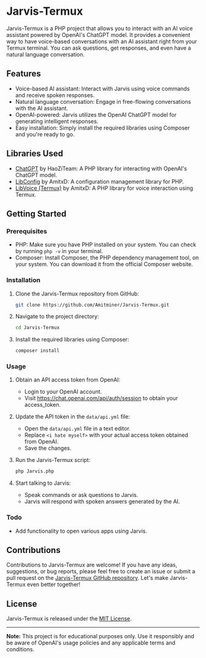 # Jarvis-Termux

Jarvis-Termux is a PHP project that allows you to interact with an AI voice assistant powered by OpenAI's ChatGPT model. It provides a convenient way to have voice-based conversations with an AI assistant right from your Termux terminal. You can ask questions, get responses, and even have a natural language conversation.

## Features

- Voice-based AI assistant: Interact with Jarvis using voice commands and receive spoken responses.
- Natural language conversation: Engage in free-flowing conversations with the AI assistant.
- OpenAI-powered: Jarvis utilizes the OpenAI ChatGPT model for generating intelligent responses.
- Easy installation: Simply install the required libraries using Composer and you're ready to go.

## Libraries Used

- [ChatGPT](https://github.com/HaoZiTeam/ChatGPT-PHP) by HaoZiTeam: A PHP library for interacting with OpenAI's ChatGPT model.
- [LibConfig](https://github.com/AmitxD/LibConfig) by AmitxD: A configuration management library for PHP.
- [LibVoice (Termux)](https://github.com/AmitxD/LibVoice) by AmitxD: A PHP library for voice interaction using Termux.

## Getting Started

### Prerequisites

- PHP: Make sure you have PHP installed on your system. You can check by running `php -v` in your terminal.
- Composer: Install Composer, the PHP dependency management tool, on your system. You can download it from the official Composer website.

### Installation

1. Clone the Jarvis-Termux repository from GitHub:
   ```bash
   git clone https://github.com/Amitminer/Jarvis-Termux.git
   ```

2. Navigate to the project directory:
   ```bash
   cd Jarvis-Termux
   ```

3. Install the required libraries using Composer:
   ```bash
   composer install
   ```

### Usage

1. Obtain an API access token from OpenAI:
   - Login to your OpenAI account.
   - Visit https://chat.openai.com/api/auth/session to obtain your access_token.

2. Update the API token in the `data/api.yml` file:
   - Open the `data/api.yml` file in a text editor.
   - Replace `<i hate myself>` with your actual access token obtained from OpenAI.
   - Save the changes.

3. Run the Jarvis-Termux script:
   ```bash
   php Jarvis.php
   ```

4. Start talking to Jarvis:
   - Speak commands or ask questions to Jarvis.
   - Jarvis will respond with spoken answers generated by the AI.

### Todo

- Add functionality to open various apps using Jarvis.

## Contributions

Contributions to Jarvis-Termux are welcome! If you have any ideas, suggestions, or bug reports, please feel free to create an issue or submit a pull request on the [Jarvis-Termux GitHub repository](https://github.com/Amitminer/Jarvis-Termux). Let's make Jarvis-Termux even better together!

## License

Jarvis-Termux is released under the [MIT License](https://github.com/Amitminer/Jarvis-Termux/blob/main/LICENSE).

---

**Note:** This project is for educational purposes only. Use it responsibly and be aware of OpenAI's usage policies and any applicable terms and conditions.
